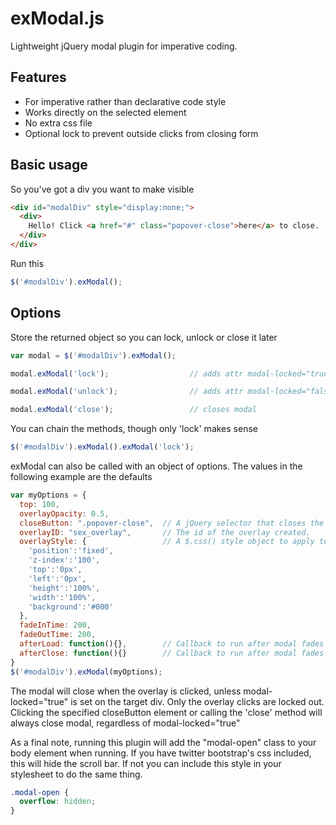 exModal.js
===========
Lightweight jQuery modal plugin for imperative coding.

## Features

* For imperative rather than declarative code style
* Works directly on the selected element
* No extra css file
* Optional lock to prevent outside clicks from closing form

## Basic usage

So you've got a div you want to make visible

```html
<div id="modalDiv" style="display:none;">
  <div>
    Hello! Click <a href="#" class="popover-close">here</a> to close.
  </div>
</div>
```

Run this

```javascript
$('#modalDiv').exModal();
```

## Options

Store the returned object so you can lock, unlock or close it later

```javascript
var modal = $('#modalDiv').exModal();

modal.exModal('lock');                  // adds attr modal-locked="true"

modal.exModal('unlock');                // adds attr modal-locked="false"

modal.exModal('close');                 // closes modal
```

You can chain the methods, though only 'lock' makes sense

```javascript
$('#modalDiv').exModal().exModal('lock');
```

exModal can also be called with an object of options. The values in the following example are the defaults

```javascript
var myOptions = {
  top: 100,
  overlayOpacity: 0.5,
  closeButton: ".popover-close",  // A jQuery selector that closes the modal when clicked.
  overlayID: "sex_overlay",       // The id of the overlay created.
  overlayStyle: {                 // A $.css() style object to apply to the overlay background.
    'position':'fixed',
    'z-index':'100',
    'top':'0px',
    'left':'0px',
    'height':'100%',
    'width':'100%',
    'background':'#000'
  },
  fadeInTime: 200,
  fadeOutTime: 200,
  afterLoad: function(){},        // Callback to run after modal fades in.
  afterClose: function(){}        // Callback to run after modal fades out.
}
$('#modalDiv').exModal(myOptions);
```

The modal will close when the overlay is clicked, unless modal-locked="true" is set on the target div. Only the overlay clicks are locked out. Clicking the specified closeButton element or calling the 'close' method will always close modal, regardless of modal-locked="true"

As a final note, running this plugin will add the "modal-open" class to your body element when running. If you have twitter bootstrap's css included, this will hide the scroll bar. If not you can include this style in your stylesheet to do the same thing.

```css
.modal-open {
  overflow: hidden;
}
```
